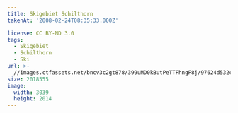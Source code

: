 ```yaml
---
title: Skigebiet Schilthorn
takenAt: '2008-02-24T08:35:33.000Z'

license: CC BY-ND 3.0
tags:
  - Skigebiet
  - Schilthorn
  - Ski
url: >-
  //images.ctfassets.net/bncv3c2gt878/399uMD0kButPeTTFhngF8j/97624d532cf31e559375050f2d64f980/skigebiet-schilthorn_4559725173_o
size: 2018555
image:
  width: 3039
  height: 2014
---
```

